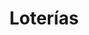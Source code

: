 ---
title: "Loterías"
url: /madrid/loterias-plaza-del-corregidor-sancho-de-cordoba/
shop: lotería
---